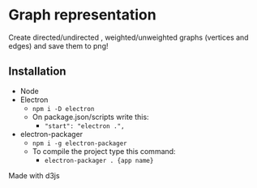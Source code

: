 # Graph representation

Create directed/undirected , weighted/unweighted graphs (vertices and edges) and save them to png!

## Installation
- Node
- Electron
    - `npm i -D electron`
    - On package.json/scripts write this:
        - `"start": "electron .",`
- electron-packager
    - `npm i -g electron-packager`
    - To compile the project type this command:
        - `electron-packager . {app name}`

Made with d3js
